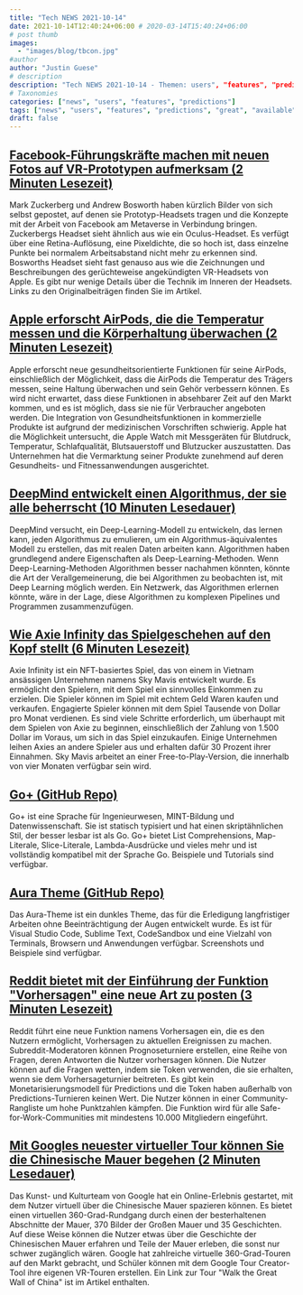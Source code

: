 ```yaml
---
title: "Tech NEWS 2021-10-14"
date: 2021-10-14T12:40:24+06:00 # 2020-03-14T15:40:24+06:00
# post thumb
images:
  - "images/blog/tbcon.jpg"
#author
author: "Justin Guese"
# description
description: "Tech NEWS 2021-10-14 - Themen: users", "features", "predictions"
# Taxonomies
categories: ["news", "users", "features", "predictions"]
tags: ["news", "users", "features", "predictions", "great", "available", "deep"]
draft: false
---
```


## [Facebook-Führungskräfte machen mit neuen Fotos auf VR-Prototypen aufmerksam (2 Minuten Lesezeit)](https://www.theverge.com/2021/10/13/22724876/facebook-zuckerberg-vr-prototype-photos-research-redmond-metaverse)

 Mark Zuckerberg und Andrew Bosworth haben kürzlich Bilder von sich selbst gepostet, auf denen sie Prototyp-Headsets tragen und die Konzepte mit der Arbeit von Facebook am Metaverse in Verbindung bringen. Zuckerbergs Headset sieht ähnlich aus wie ein Oculus-Headset. Es verfügt über eine Retina-Auflösung, eine Pixeldichte, die so hoch ist, dass einzelne Punkte bei normalem Arbeitsabstand nicht mehr zu erkennen sind. Bosworths Headset sieht fast genauso aus wie die Zeichnungen und Beschreibungen des gerüchteweise angekündigten VR-Headsets von Apple. Es gibt nur wenige Details über die Technik im Inneren der Headsets. Links zu den Originalbeiträgen finden Sie im Artikel.

## [Apple erforscht AirPods, die die Temperatur messen und die Körperhaltung überwachen (2 Minuten Lesezeit)](https://www.theverge.com/2021/10/13/22724066/apple-airpods-temperature-posture-hearing-aid-plans?scrolla=5eb6d68b7fedc32c19ef33b4)

 Apple erforscht neue gesundheitsorientierte Funktionen für seine AirPods, einschließlich der Möglichkeit, dass die AirPods die Temperatur des Trägers messen, seine Haltung überwachen und sein Gehör verbessern können. Es wird nicht erwartet, dass diese Funktionen in absehbarer Zeit auf den Markt kommen, und es ist möglich, dass sie nie für Verbraucher angeboten werden. Die Integration von Gesundheitsfunktionen in kommerzielle Produkte ist aufgrund der medizinischen Vorschriften schwierig. Apple hat die Möglichkeit untersucht, die Apple Watch mit Messgeräten für Blutdruck, Temperatur, Schlafqualität, Blutsauerstoff und Blutzucker auszustatten. Das Unternehmen hat die Vermarktung seiner Produkte zunehmend auf deren Gesundheits- und Fitnessanwendungen ausgerichtet.

## [DeepMind entwickelt einen Algorithmus, der sie alle beherrscht (10 Minuten Lesedauer)](https://venturebeat.com/2021/10/12/deepmind-is-developing-one-algorithm-to-rule-them-all/)

 DeepMind versucht, ein Deep-Learning-Modell zu entwickeln, das lernen kann, jeden Algorithmus zu emulieren, um ein Algorithmus-äquivalentes Modell zu erstellen, das mit realen Daten arbeiten kann. Algorithmen haben grundlegend andere Eigenschaften als Deep-Learning-Methoden. Wenn Deep-Learning-Methoden Algorithmen besser nachahmen könnten, könnte die Art der Verallgemeinerung, die bei Algorithmen zu beobachten ist, mit Deep Learning möglich werden. Ein Netzwerk, das Algorithmen erlernen könnte, wäre in der Lage, diese Algorithmen zu komplexen Pipelines und Programmen zusammenzufügen.

## [Wie Axie Infinity das Spielgeschehen auf den Kopf stellt (6 Minuten Lesezeit)](https://www.theverge.com/2021/10/13/22725083/axie-infinity-sky-mavis-blockchain-economy-game-pokemon)

 Axie Infinity ist ein NFT-basiertes Spiel, das von einem in Vietnam ansässigen Unternehmen namens Sky Mavis entwickelt wurde. Es ermöglicht den Spielern, mit dem Spiel ein sinnvolles Einkommen zu erzielen. Die Spieler können im Spiel mit echtem Geld Waren kaufen und verkaufen. Engagierte Spieler können mit dem Spiel Tausende von Dollar pro Monat verdienen. Es sind viele Schritte erforderlich, um überhaupt mit dem Spielen von Axie zu beginnen, einschließlich der Zahlung von 1.500 Dollar im Voraus, um sich in das Spiel einzukaufen. Einige Unternehmen leihen Axies an andere Spieler aus und erhalten dafür 30 Prozent ihrer Einnahmen. Sky Mavis arbeitet an einer Free-to-Play-Version, die innerhalb von vier Monaten verfügbar sein wird.

## [Go+ (GitHub Repo)](https://github.com/goplus/gop)

 Go+ ist eine Sprache für Ingenieurwesen, MINT-Bildung und Datenwissenschaft. Sie ist statisch typisiert und hat einen skriptähnlichen Stil, der besser lesbar ist als Go. Go+ bietet List Comprehensions, Map-Literale, Slice-Literale, Lambda-Ausdrücke und vieles mehr und ist vollständig kompatibel mit der Sprache Go. Beispiele und Tutorials sind verfügbar.

## [Aura Theme (GitHub Repo)](https://github.com/daltonmenezes/aura-theme)

 Das Aura-Theme ist ein dunkles Theme, das für die Erledigung langfristiger Arbeiten ohne Beeinträchtigung der Augen entwickelt wurde. Es ist für Visual Studio Code, Sublime Text, CodeSandbox und eine Vielzahl von Terminals, Browsern und Anwendungen verfügbar. Screenshots und Beispiele sind verfügbar.

## [Reddit bietet mit der Einführung der Funktion "Vorhersagen" eine neue Art zu posten (3 Minuten Lesezeit)](https://techcrunch.com/2021/10/13/reddit-adds-a-new-way-to-post-with-launch-of-predictions-feature/)

 Reddit führt eine neue Funktion namens Vorhersagen ein, die es den Nutzern ermöglicht, Vorhersagen zu aktuellen Ereignissen zu machen. Subreddit-Moderatoren können Prognoseturniere erstellen, eine Reihe von Fragen, deren Antworten die Nutzer vorhersagen können. Die Nutzer können auf die Fragen wetten, indem sie Token verwenden, die sie erhalten, wenn sie dem Vorhersageturnier beitreten. Es gibt kein Monetarisierungsmodell für Predictions und die Token haben außerhalb von Predictions-Turnieren keinen Wert. Die Nutzer können in einer Community-Rangliste um hohe Punktzahlen kämpfen. Die Funktion wird für alle Safe-for-Work-Communities mit mindestens 10.000 Mitgliedern eingeführt.

## [Mit Googles neuester virtueller Tour können Sie die Chinesische Mauer begehen (2 Minuten Lesedauer)](https://techcrunch.com/2021/10/13/googles-latest-virtual-tour-lets-you-walk-the-great-wall-of-china/)

 Das Kunst- und Kulturteam von Google hat ein Online-Erlebnis gestartet, mit dem Nutzer virtuell über die Chinesische Mauer spazieren können. Es bietet einen virtuellen 360-Grad-Rundgang durch einen der besterhaltenen Abschnitte der Mauer, 370 Bilder der Großen Mauer und 35 Geschichten. Auf diese Weise können die Nutzer etwas über die Geschichte der Chinesischen Mauer erfahren und Teile der Mauer erleben, die sonst nur schwer zugänglich wären. Google hat zahlreiche virtuelle 360-Grad-Touren auf den Markt gebracht, und Schüler können mit dem Google Tour Creator-Tool ihre eigenen VR-Touren erstellen. Ein Link zur Tour "Walk the Great Wall of China" ist im Artikel enthalten.

